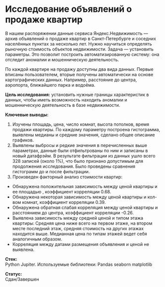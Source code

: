 # Исследование объявлений о продаже квартир

В нашем распоряжении данные сервиса Яндекс.Недвижимость — архив объявлений о продаже квартир в Санкт-Петербурге и соседних населённых пунктах за несколько лет. Нужно научиться определять рыночную стоимость объектов недвижимости. Задача — установить параметры. Это позволит построить автоматизированную систему: она отследит аномалии и мошенническую деятельность. 

По каждой квартире на продажу доступны два вида данных. Первые вписаны пользователем, вторые получены автоматически на основе картографических данных. Например, расстояние до центра, аэропорта, ближайшего парка и водоёма. 

**Цель исследования:** установить нужные границы характеристик в данных, чтобы иметь возможность находить аномалии и мошенническую деятельность в базе недвижимости.

**Ключевые выводы:**
1. Изучены площадь, цена, число комнат, высота потолков, время продажи квартиры. По каждому параметру построена гистограмма, выявлены медианы и средние значения, сделано общее описание графиков.
2. Выявлены выбросы и редкие значения в перечисленных выше параметрах, данные были отфильтрованы по ним и записаны в новый датафрэйм. В результате фильтрации из данных ушло всего 328 записей (около 1%), что было признано допустимым для продолжения исследования. Было проведены сравнения гистограмм до и после фильтрации.
3. Произведен факторный анализ стоимости квартир:
* Обнаружена положительная зависимость между ценой квартиры и ее площадью , коэффициент корреляции 0.68.
* Обнаружена некоторая зависимость между ценой квартиры и кол-вом комнат, коэффициент корреляции 0.39.
* Обнаружена обратная слабая корреляция между ценой квартиры и расстоянием до центра, коэффициент корреляции -0.26.
* Выявлена зависимость между средней ценой и типом этажа квартиры: Средняя цена ниже всего на первом этаже, на втором месте последний этаж, средняя стоимость на других этажах находится выше. Медианная цена по типам этажей ведет себя аналогичным образом.
* Корреляция между датами размещения объявления и ценой не выявлена.

**Стек:**<br>
Python Jupiter. 
Используемые библиотеки: Pandas seaborn matplotlib
 
**Статус:**<br>
Сдан/Завершен